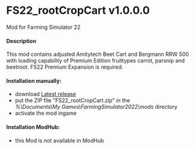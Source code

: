 # FS22_rootCropCart v1.0.0.0
Mod for Farming Simulator 22

#### Description
This mod contains adjusted Amitytech Beet Cart and Bergmann RRW 500 with loading capability of Premium Edition fruittypes carrot, parsnip and beetroot.
FS22 Premium Expansion is required.

#### Installation manually:
* download [Latest release](https://github.com/johnwayne1930/FS22_rootCropCart/releases/latest)
* put the ZIP file "FS22_rootCropCart.zip" in the  
_%\Documents\My Games\FarmingSimulator2022\mods_ directory
* activate the mod ingame

#### Installation ModHub:
* this Mod is not available in ModHub
